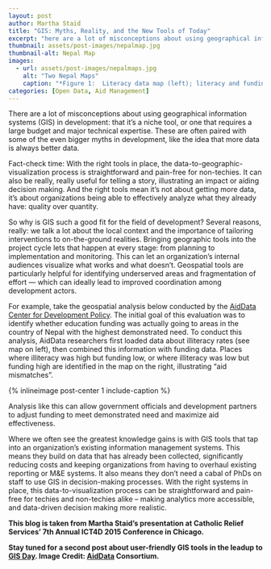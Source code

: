 ```yaml
---
layout: post
author: Martha Staid
title: "GIS: Myths, Reality, and the New Tools of Today"
excerpt: "here are a lot of misconceptions about using geographical information systems (GIS) in development: that it’s a niche tool, or one that requires a large budget..."
thumbnail: assets/post-images/nepalmap.jpg
thumbnail-alt: Nepal Map
images:
  - url: assets/post-images/nepalmaps.jpg
    alt: "Two Nepal Maps"
    caption: "*Figure 1:  Literacy data map (left); literacy and funding disparities map (right).*"
categories: [Open Data, Aid Management]
---
```


There are a lot of misconceptions about using geographical information systems (GIS) in development: that it’s a niche tool, or one that requires a large budget and major technical expertise. These are often paired with some of the even bigger myths in development, like the idea that more data is always better data.

Fact-check time: With the right tools in place, the data-to-geographic-visualization process is straightforward and pain-free for non-techies. It can also be really, really useful for telling a story, illustrating an impact or aiding decision making. And the right tools mean it’s not about getting more data, it’s about organizations being able to effectively analyze what they already have: quality over quantity.

So why is GIS such a good fit for the field of development? Several reasons, really: we talk a lot about the local context and the importance of tailoring interventions to on-the-ground realities. Bringing geographic tools into the project cycle lets that happen at every stage: from planning to implementation and monitoring. This can let an organization’s internal audiences visualize what works and what doesn’t. Geospatial tools are particularly helpful for identifying underserved areas and fragmentation of effort — which can ideally lead to improved coordination among development actors.  

For example, take the  geospatial analysis below conducted by the [AidData Center for Development Policy](www.aiddata.org). The initial goal of this evaluation was to identify whether education funding was actually going to areas in the country of Nepal with the highest demonstrated need. To conduct this analysis, AidData researchers first loaded data about illiteracy rates (see map on left), then combined this information with funding data. Places where illiteracy was high but funding low, or where illiteracy was low but funding high are identified in the map on the right, illustrating “aid mismatches”.

{% inlineimage post-center 1 include-caption %}

Analysis like this can allow government officials and development partners to adjust funding to meet demonstrated need and maximize aid effectiveness. 

Where we often see the greatest knowledge gains is with GIS tools that tap into an organization’s existing information management systems. This means they build on data that has already been collected, significantly reducing costs and keeping organizations from having to overhaul existing reporting or M&E systems. It also means they don’t need a cabal of PhDs on staff to use GIS in decision-making processes. With the right systems in place, this data-to-visualization process can be straightforward and pain-free for techies and non-techies alike – making analytics more accessible, and data-driven decision making more realistic.

**This blog is taken from Martha Staid’s presentation at Catholic Relief Services’ 7th Annual ICT4D 2015 Conference in Chicago.**

**Stay tuned for a second post about user-friendly GIS tools in the leadup to [GIS Day](http://www.gisday.com/). Image Credit: [AidData](http://aiddata.org/) Consortium.**

